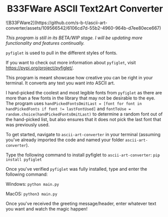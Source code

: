 <h1 align="center">B33FWare ASCII Text2Art Converter</h1>
![B33FWare2](https://github.com/s-b-t/ascii-art-converter/assets/109566542/6106cd7d-55b2-4960-964b-d7ee80ece667)


*This program is still in its BETA/WIP stage. I will be updating more functionality and features continually.*

```pyfiglet``` is used to pull in the different styles of fonts.

If you want to check out more information about ```pyfiglet```, visit https://pypi.org/project/pyfiglet/.

This program is meant showcase how creative you can be right in your terminal. It converts any text you want into ASCII art.

I hand-picked the coolest and most legible fonts from ```pyfiglet``` as there are more than a few fonts in the library that may not be desirable to the eye. The program uses ```handPickedFontsOmitLast = [font for font in handPickedFonts if font != lastFontUsed]``` and ```fontToUse = random.choice(handPickedFontsOmitLast)``` to determine a random font out of the hand-picked list, but also ensures that it does not pick the last font that was previously used.

To get started, navigate to ```ascii-art-converter``` in your terminal (assuming you've already imported the code and named your folder ```ascii-art-converter```).

Type the following command to install pyfiglet to ```ascii-art-converter```: ```pip install pyfiglet```

Once you've verified ```pyfiglet``` was fully installed, type and enter the following command:
  
  Windows: ```python main.py```
  
  MacOS: ```python3 main.py```

Once you've received the greeting message/header, enter whatever text you want and watch the magic happen!
